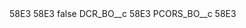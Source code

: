 <?xml version="1.0" encoding="UTF-8"?>
<CustomMetadata xmlns="http://soap.sforce.com/2006/04/metadata" xmlns:xsi="http://www.w3.org/2001/XMLSchema-instance" xmlns:xsd="http://www.w3.org/2001/XMLSchema">
    <description>58E3</description>
    <label>58E3</label>
    <protected>false</protected>
    <values>
        <field>DCR_BO__c</field>
        <value xsi:type="xsd:string">58E3</value>
    </values>
    <values>
        <field>PCORS_BO__c</field>
        <value xsi:type="xsd:string">58E3</value>
    </values>
</CustomMetadata>
